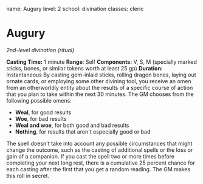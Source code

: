 name: Augury
level: 2
school: divination
classes: cleric

# Augury
_2nd-level divination (ritual)_

**Casting Time:** 1 minute
**Range**: Self
**Components:** V, S, M (specially marked sticks, bones, or similar tokens worth at least 25 gp)
**Duration:** Instantaneous
By casting gem-inlaid sticks, rolling dragon bones, laying out ornate cards, or employing some other divining tool, you receive an omen from an otherworldly entity about the results of a specific course of action that you plan to take within the next 30 minutes. The GM chooses from the following possible omens:

* **Weal**, for good results
* **Woe**, for bad results
* **Weal and woe**, for both good and bad results
* **Nothing**, for results that aren't especially good or bad

The spell doesn't take into account any possible circumstances that might change the outcome, such as the casting of additional spells or the loss or gain of a companion.
If you cast the spell two or more times before completing your next long rest, there is a cumulative 25 percent chance for each casting after the first that you get a random reading. The GM makes this roll in secret.
